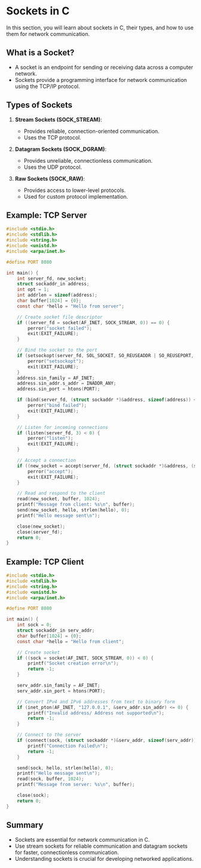 # Sockets in C

In this section, you will learn about sockets in C, their types, and how to use them for network communication.

## What is a Socket?
- A socket is an endpoint for sending or receiving data across a computer network.
- Sockets provide a programming interface for network communication using the TCP/IP protocol.

## Types of Sockets

1. **Stream Sockets (SOCK_STREAM)**:
   - Provides reliable, connection-oriented communication.
   - Uses the TCP protocol.

2. **Datagram Sockets (SOCK_DGRAM)**:
   - Provides unreliable, connectionless communication.
   - Uses the UDP protocol.

3. **Raw Sockets (SOCK_RAW)**:
   - Provides access to lower-level protocols.
   - Used for custom protocol implementation.

## Example: TCP Server

```c
#include <stdio.h>
#include <stdlib.h>
#include <string.h>
#include <unistd.h>
#include <arpa/inet.h>

#define PORT 8080

int main() {
    int server_fd, new_socket;
    struct sockaddr_in address;
    int opt = 1;
    int addrlen = sizeof(address);
    char buffer[1024] = {0};
    const char *hello = "Hello from server";

    // Create socket file descriptor
    if ((server_fd = socket(AF_INET, SOCK_STREAM, 0)) == 0) {
        perror("socket failed");
        exit(EXIT_FAILURE);
    }

    // Bind the socket to the port
    if (setsockopt(server_fd, SOL_SOCKET, SO_REUSEADDR | SO_REUSEPORT, &opt, sizeof(opt))) {
        perror("setsockopt");
        exit(EXIT_FAILURE);
    }
    address.sin_family = AF_INET;
    address.sin_addr.s_addr = INADDR_ANY;
    address.sin_port = htons(PORT);

    if (bind(server_fd, (struct sockaddr *)&address, sizeof(address)) < 0) {
        perror("bind failed");
        exit(EXIT_FAILURE);
    }

    // Listen for incoming connections
    if (listen(server_fd, 3) < 0) {
        perror("listen");
        exit(EXIT_FAILURE);
    }

    // Accept a connection
    if ((new_socket = accept(server_fd, (struct sockaddr *)&address, (socklen_t *)&addrlen)) < 0) {
        perror("accept");
        exit(EXIT_FAILURE);
    }

    // Read and respond to the client
    read(new_socket, buffer, 1024);
    printf("Message from client: %s\n", buffer);
    send(new_socket, hello, strlen(hello), 0);
    printf("Hello message sent\n");

    close(new_socket);
    close(server_fd);
    return 0;
}
```

## Example: TCP Client

```c
#include <stdio.h>
#include <stdlib.h>
#include <string.h>
#include <unistd.h>
#include <arpa/inet.h>

#define PORT 8080

int main() {
    int sock = 0;
    struct sockaddr_in serv_addr;
    char buffer[1024] = {0};
    const char *hello = "Hello from client";

    // Create socket
    if ((sock = socket(AF_INET, SOCK_STREAM, 0)) < 0) {
        printf("Socket creation error\n");
        return -1;
    }

    serv_addr.sin_family = AF_INET;
    serv_addr.sin_port = htons(PORT);

    // Convert IPv4 and IPv6 addresses from text to binary form
    if (inet_pton(AF_INET, "127.0.0.1", &serv_addr.sin_addr) <= 0) {
        printf("Invalid address/ Address not supported\n");
        return -1;
    }

    // Connect to the server
    if (connect(sock, (struct sockaddr *)&serv_addr, sizeof(serv_addr)) < 0) {
        printf("Connection Failed\n");
        return -1;
    }

    send(sock, hello, strlen(hello), 0);
    printf("Hello message sent\n");
    read(sock, buffer, 1024);
    printf("Message from server: %s\n", buffer);

    close(sock);
    return 0;
}
```

## Summary
- Sockets are essential for network communication in C.
- Use stream sockets for reliable communication and datagram sockets for faster, connectionless communication.
- Understanding sockets is crucial for developing networked applications.